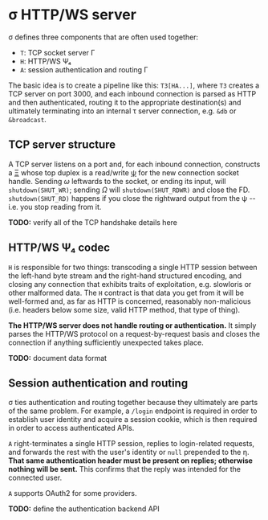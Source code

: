 # σ HTTP/WS server
σ defines three components that are often used together:

+ `T`: TCP socket server Γ
+ `H`: HTTP/WS Ψ₄
+ `A`: session authentication and routing Γ

The basic idea is to create a pipeline like this: `T3[HA...]`, where `T3` creates a TCP server on port 3000, and each inbound connection is parsed as HTTP and then authenticated, routing it to the appropriate destination(s) and ultimately terminating into an internal τ server connection, e.g. `&db` or `&broadcast`.


## TCP server structure
A TCP server listens on a port and, for each inbound connection, constructs a [Ξ](Xi.md) whose top duplex is a read/write [ψ](psi.md) for the new connection socket handle. Sending _ω_ leftwards to the socket, or ending its input, will `shutdown(SHUT_WR)`; sending _Ω_ will `shutdown(SHUT_RDWR)` and close the FD. `shutdown(SHUT_RD)` happens if you close the rightward output from the ψ -- i.e. you stop reading from it.

**TODO:** verify all of the TCP handshake details here


## HTTP/WS Ψ₄ codec
`H` is responsible for two things: transcoding a single HTTP session between the left-hand byte stream and the right-hand structured encoding, and closing any connection that exhibits traits of exploitation, e.g. slowloris or other malformed data. The `H` contract is that data you get from it will be well-formed and, as far as HTTP is concerned, reasonably non-malicious (i.e. headers below some size, valid HTTP method, that type of thing).

**The HTTP/WS server does not handle routing or authentication.** It simply parses the HTTP/WS protocol on a request-by-request basis and closes the connection if anything sufficiently unexpected takes place.

**TODO:** document data format


## Session authentication and routing
σ ties authentication and routing together because they ultimately are parts of the same problem. For example, a `/login` endpoint is required in order to establish user identity and acquire a session cookie, which is then required in order to access authenticated APIs.

`A` right-terminates a single HTTP session, replies to login-related requests, and forwards the rest with the user's identity or `null` prepended to the η. **That same authentication header must be present on replies; otherwise nothing will be sent.** This confirms that the reply was intended for the connected user.

`A` supports OAuth2 for some providers.

**TODO:** define the authentication backend API
